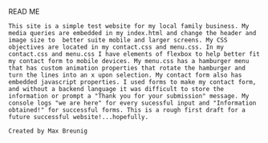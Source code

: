 READ ME

    This site is a simple test website for my local family business. My media queries are embedded in my index.html and change the header and image size to  better suite mobile and larger screens. My CSS objectives are located in my contact.css and menu.css. In my contact.css and menu.css I have elements of flexbox to help better fit my contact form to mobile devices. My menu.css has a hamburger menu that has custom animation properties that rotate the hamburger and turn the lines into an x upon selection. My contact form also has embedded javascript properties. I used forms to make my contact form, and without a backend language it was difficult to store the information or prompt a "Thank you for your submission" message. My console logs "we are here" for every sucessful input and "Information obtained!" for successful forms. This is a rough first draft for a future successful website!...hopefully. 

    Created by Max Breunig